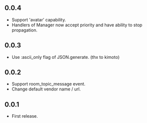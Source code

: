 ## 0.0.4
* Support 'avatar' capability.
* Handlers of Manager now accept priority and have ability to stop propagation.

## 0.0.3
* Use :ascii_only flag of JSON.generate.  (thx to kimoto)

## 0.0.2
* Support room_topic_message event.
* Change default vendor name / url.

## 0.0.1

* First release.
